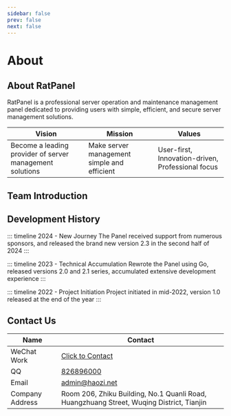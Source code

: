 ```yaml
---
sidebar: false
prev: false
next: false
---
```


<script setup>
import { VPTeamMembers } from 'vitepress/theme'

const members = [
  {
    avatar: 'https://weavatar.com/avatar/18e77debb1bc0000c0b50757b8f1bebb2c3e4df3d494124f776c15dbc1ebe8a5',
    name: 'Rat',
    desc: 'Founder & CEO',
    links: [
      { icon: 'github', link: 'https://github.com/devhaozi' },
      { icon: 'bilibili', link: 'https://space.bilibili.com/8067' }
    ]
  },
  {
    avatar: 'https://weavatar.com/avatar/f6b23deadaa481f0b3ea75ad94f246881ed2326117efebad6f2799ea165779b9',
    name: 'Liang Zai',
    desc: 'Technical Director',
    links: [
      { icon: 'github', link: 'https://github.com/205125' }
    ]
  },
]
</script>

# About

## About RatPanel

RatPanel is a professional server operation and maintenance management panel dedicated to providing users with simple,
efficient, and secure server management solutions.

| Vision                                                   | Mission                                     | Values                                            |
|----------------------------------------------------------|---------------------------------------------|---------------------------------------------------|
| Become a leading provider of server management solutions | Make server management simple and efficient | User-first, Innovation-driven, Professional focus |

## Team Introduction

<VPTeamMembers size="small" :members="members" />

## Development History

::: timeline 2024 - New Journey
The Panel received support from numerous sponsors, and released the brand new version 2.3 in the second half of 2024
:::

::: timeline 2023 - Technical Accumulation
Rewrote the Panel using Go, released versions 2.0 and 2.1 series, accumulated extensive development experience
:::

::: timeline 2022 - Project Initiation
Project initiated in mid-2022, version 1.0 released at the end of the year
:::

## Contact Us

| Name            | Contact                                                                                  |
|-----------------|------------------------------------------------------------------------------------------|
| WeChat Work     | [Click to Contact](https://work.weixin.qq.com/kfid/kfc20ea8e38b5a4e73a)                  |
| QQ              | [826896000](https://wpa.qq.com/msgrd?v=3&uin=826896000&site=qq&menu=yes)                 |
| Email           | [admin@haozi.net](mailto:admin@haozi.net)                                                |
| Company Address | Room 206, Zhiku Building, No.1 Quanli Road, Huangzhuang Street, Wuqing District, Tianjin |
